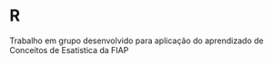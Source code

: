# R
Trabalho em grupo desenvolvido para aplicação do aprendizado de Conceitos de Esatistica da FIAP
